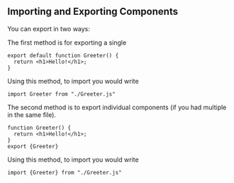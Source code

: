 ## Importing and Exporting Components

You can export in two ways:

The first method is for exporting a single 
```
export default function Greeter() {
  return <h1>Hello!</h1>;
}
```
Using this method, to import you would write
```
import Greeter from "./Greeter.js"
```

The second method is to export individual components (if you had multiple in the same file).
```
function Greeter() {
  return <h1>Hello!</h1>;
}
export {Greeter}
```
Using this method, to import you would write
```
import {Greeter} from "./Greeter.js"
```

